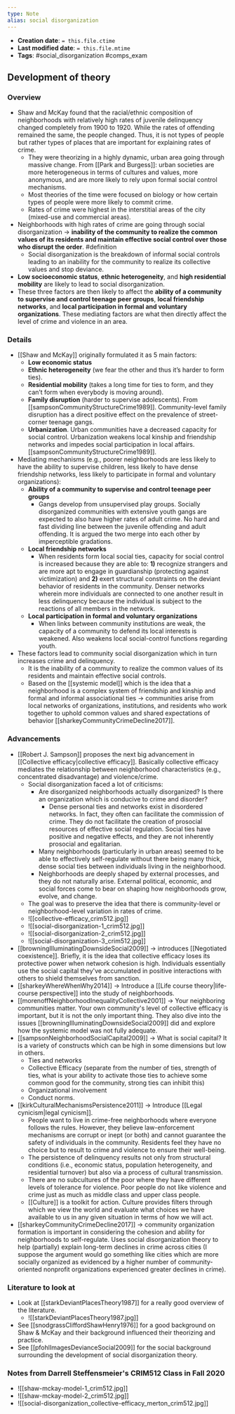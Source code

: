 ```yaml
---
type: Note
alias: social disorganization
---
```


* **Creation date**: `= this.file.ctime`
* **Last modified date**: `= this.file.mtime`
* **Tags**: #social_disorganization #comps_exam 

## Development of theory

### Overview

* Shaw and McKay found that the racial/ethnic composition of neighborhoods with relatively high rates of juvenile delinquency changed completely from 1900 to 1920. While the rates of offending remained the same, the people changed. Thus, it is not types of people but rather types of places that are important for explaining rates of crime.
	* They were theorizing in a highly dynamic, urban area going through massive change. From [[Park and Burgess]]: urban societies are more heterogeneous in terms of cultures and values, more anonymous, and are more likely to rely upon formal social control mechanisms.
	* Most theories of the time were focused on biology or how certain types of people were more likely to commit crime.
	* Rates of crime were highest in the interstitial areas of the city (mixed-use and commercial areas).
* Neighborhoods with high rates of crime are going through social disorganization -> **inability of the community to realize the common values of its residents and maintain effective social control over those who disrupt the order**. #definition 
	* Social disorganization is the breakdown of informal social controls leading to an inability for the community to realize its collective values and stop deviance.
* **Low socioeconomic status**, **ethnic heterogeneity**, and **high residential mobility** are likely to lead to social disorganization.
* These three factors are then likely to affect the **ability of a community to supervise and control teenage peer groups**, **local friendship networks**, and **local participation in formal and voluntary organizations**. These mediating factors are what then directly affect the level of crime and violence in an area.

### Details

* [[Shaw and McKay]] originally formulated it as 5 main factors:
	* **Low economic status**
	* **Ethnic heterogeneity** (we fear the other and thus it’s harder to form ties).
	* **Residential mobility** (takes a long time for ties to form, and they can’t form when everybody is moving around).
	* **Family disruption** (harder to supervise adolescents). From [[sampsonCommunityStructureCrime1989]]. Community-level family disruption has a direct positive effect on the prevalence of street-corner teenage gangs.
	* **Urbanization**. Urban communities have a decreased capacity for social control. Urbanization weakens local kinship and friendship networks and impedes social participation in local affairs. [[sampsonCommunityStructureCrime1989]].
* Mediating mechanisms (e.g., poorer neighborhoods are less likely to have the ability to supervise children, less likely to have dense friendship networks, less likely to participate in formal and voluntary organizations):
	* **Ability of a community to supervise and control teenage peer groups**
		* Gangs develop from unsupervised play groups. Socially disorganized communities with extensive youth gangs are expected to also have higher rates of adult crime. No hard and fast dividing line between the juvenile offending and adult offending. It is argued the two merge into each other by imperceptible gradations.
	* **Local friendship networks**
		* When residents form local social ties, capacity for social control is increased because they are able to: **1)** recognize strangers and are more apt to engage in guardianship (protecting against victimization) and **2)** exert structural constraints on the deviant behavior of residents in the community. Denser networks wherein more individuals are connected to one another result in less delinquency because the individual is subject to the reactions of all members in the network.
	* **Local participation in formal and voluntary organizations**
		* When links between community institutions are weak, the capacity of a community to defend its local interests is weakened. Also weakens local social-control functions regarding youth.
* These factors lead to community social disorganization which in turn increases crime and delinquency.
	* It is the inability of a community to realize the common values of its residents and maintain effective social controls.
	* Based on the [[systemic model]] which is the idea that a neighborhood is a complex system of friendship and kinship and formal and informal associational ties -> communities arise from local networks of organizations, institutions, and residents who work together to uphold common values and shared expectations of behavior [[sharkeyCommunityCrimeDecline2017]].

### Advancements

* [[Robert J. Sampson]] proposes the next big advancement in [[Collective efficacy|collective efficacy]]. Basically collective efficacy mediates the relationship between neighborhood characteristics (e.g., concentrated disadvantage) and violence/crime.
	* Social disorganization faced a lot of criticisms:
		* Are disorganized neighborhoods actually disorganized? Is there an organization which is conducive to crime and disorder?
			* Dense personal ties and networks exist in disordered networks. In fact, they often can facilitate the commission of crime. They do not facilitate the creation of prosocial resources of effective social regulation. Social ties have positive and negative effects, and they are not inherently prosocial and egalitarian.
		* Many neighborhoods (particularly in urban areas) seemed to be able to effectively self-regulate without there being many thick, dense social ties between individuals living in the neighborhood.
		* Neighborhoods are deeply shaped by external processes, and they do not naturally arise. External political, economic, and social forces come to bear on shaping how neighborhoods grow, evolve, and change.
	* The goal was to preserve the idea that there is community-level or neighborhood-level variation in rates of crime.
	* ![[collective-efficacy_crim512.jpg]]
	* ![[social-disorganization-1_crim512.jpg]]
	* ![[social-disorganization-2_crim512.jpg]]
	* ![[social-disorganization-3_crim512.jpg]]
* [[browningIlluminatingDownsideSocial2009]] -> introduces [[Negotiated coexistence]]. Briefly, it is the idea that collective efficacy loses its protective power when network cohesion is high. Individuals essentially use the social capital they've accumulated in positive interactions with others to shield themselves from sanction.
* [[sharkeyWhereWhenWhy2014]] -> Introduce a [[Life course theory|life-course perspective]] into the study of neighborhoods.
* [[morenoffNeighborhoodInequalityCollective2001]] -> Your neighboring communities matter. Your own community's level of collective efficacy is important, but it is not the only important thing. They also dive into the issues [[browningIlluminatingDownsideSocial2009]] did and explore how the systemic model was not fully adequate.
* [[sampsonNeighborhoodSocialCapital2009]] -> What is social capital? It is a variety of constructs which can be high in some dimensions but low in others.
	* Ties and networks
	* Collective Efficacy (separate from the number of ties, strength of ties, what is your ability to activate those ties to achieve some common good for the community, strong ties can inhibit this)
	* Organizational involvement
	* Conduct norms.
* [[kirkCulturalMechanismsPersistence2011]] -> Introduce [[Legal cynicism|legal cynicism]].
	* People want to live in crime-free neighborhoods where everyone follows the rules. However, they believe law-enforcement mechanisms are corrupt or inept (or both) and cannot guarantee the safety of individuals in the community. Residents feel they have no choice but to result to crime and violence to ensure their well-being.
	* The persistence of delinquency results not only from structural conditions (i.e., economic status, population heterogeneity, and residential turnover) but also via a process of cultural transmission.
	* There are no subcultures of the poor where they have different levels of tolerance for violence. Poor people do not like violence and crime just as much as middle class and upper class people.
	* [[Culture]] is a toolkit for action. Culture provides filters through which we view the world and evaluate what choices we have available to us in any given situation in terms of how we will act.
* [[sharkeyCommunityCrimeDecline2017]] -> community organization formation is important in considering the cohesion and ability for neighborhoods to self-regulate. Uses social disorganization theory to help (partially) explain long-term declines in crime across cities (I suppose the argument would go something like cities which are more socially organized as evidenced by a higher number of community-oriented nonprofit organizations experienced greater declines in crime).

### Literature to look at

* Look at [[starkDeviantPlacesTheory1987]] for a really good overview of the literature.
	* ![[starkDeviantPlacesTheory1987.jpg]]
* See [[snodgrassCliffordShawHenry1976]] for a good background on Shaw & McKay and their background influenced their theorizing and practice.
* See [[pfohlImagesDevianceSocial2009]] for the social background surrounding the development of social disorganization theory.

### Notes from Darrell Steffensmeier's CRIM512 Class in Fall 2020

* ![[shaw-mckay-model-1_crim512.jpg]]
* ![[shaw-mckay-model-2_crim512.jpg]]
* ![[social-disorganization_collective-efficacy_merton_crim512.jpg]]